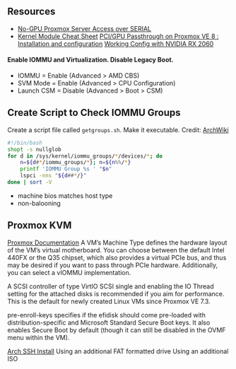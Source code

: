 ## Resources
- [No-GPU Proxmox Server Access over SERIAL](https://www.youtube.com/watch?v=ycue2GGh_dk)
- [Kernel Module Cheat Sheet](https://drive.google.com/file/d/1rPTKi_b7EFqKTMylH64b3Dg9W0N_XIhO/view)
[PCI/GPU Passthrough on Proxmox VE 8 : Installation and configuration](https://forum.proxmox.com/threads/pci-gpu-passthrough-on-proxmox-ve-8-installation-and-configuration.130218/)
[Working Config with NVIDIA RX 2060](https://github.com/VincentSaelzler/hyper-homelab/blob/main/docs/pcie-passthrough.md)

#### Enable IOMMU and Virtualization. Disable Legacy Boot.
- IOMMU = Enable (Advanced > AMD CBS)
- SVM Mode = Enable (Advanced > CPU Configuration)
- Launch CSM = Disable (Advanced > Boot > CSM)



## Create Script to Check IOMMU Groups
Create a script file called `getgroups.sh`. Make it executable. Credit: [ArchWiki](https://wiki.archlinux.org/title/PCI_passthrough_via_OVMF#Ensuring_that_the_groups_are_valid)
```sh
#!/bin/bash
shopt -s nullglob
for d in /sys/kernel/iommu_groups/*/devices/*; do
    n=${d#*/iommu_groups/*}; n=${n%%/*}
    printf 'IOMMU Group %s ' "$n"
    lspci -nns "${d##*/}"
done | sort -V
```


- machine bios matches host type
- non-balooning

## Proxmox KVM
[Proxmox Documentation](https://192.168.0.3:8006/pve-docs/pve-admin-guide.html#_emulated_devices_and_paravirtualized_devices)
A VM’s Machine Type defines the hardware layout of the VM’s virtual motherboard. You can choose between the default Intel 440FX or the Q35 chipset, which also provides a virtual PCIe bus, and thus may be desired if you want to pass through PCIe hardware. Additionally, you can select a vIOMMU implementation.

A SCSI controller of type VirtIO SCSI single and enabling the IO Thread setting for the attached disks is recommended if you aim for performance. This is the default for newly created Linux VMs since Proxmox VE 7.3.

pre-enroll-keys specifies if the efidisk should come pre-loaded with distribution-specific and Microsoft Standard Secure Boot keys. It also enables Secure Boot by default (though it can still be disabled in the OVMF menu within the VM).


[Arch SSH Install](https://wiki.archlinux.org/title/Install_Arch_Linux_via_SSH)
Using an additional FAT formatted drive
Using an additional ISO